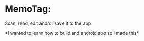 <h1>MemoTag:</h1>  
<p>
  Scan, read, edit and/or save it to the app
</p>

<footer>
  <p>
    *I wanted to learn how to build and android app so i made this*
  </p>
</footer>
